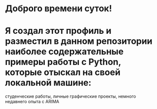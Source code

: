 # Доброго времени суток!
# Я создал этот профиль и разместил в данном репозитории наиболее содержательные примеры работы с Python, которые отыскал на своей локальной машине:
  студенческие работы, личные графические проекты, немного недавнего опыта с ARIMA
